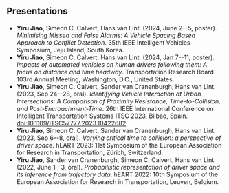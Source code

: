 ## Presentations
- __Yiru Jiao__, Simeon C. Calvert, Hans van Lint. (2024, June 2--5, poster). _Minimising Missed and False Alarms: A Vehicle Spacing Based Approach to Conflict Detection_. 35th IEEE Intelligent Vehicles Symposium, Jeju Island, South Korea.
- __Yiru Jiao__, Simeon C. Calvert, Hans van Lint. (2024, Jan 7--11, poster). _Impacts of automated vehicles on human drivers following them: A focus on distance and time headway_. Transportation Research Board 103rd Annual Meeting, Washington, D.C., United States.
- __Yiru Jiao__, Simeon C. Calvert, Sander van Cranenburgh, Hans van Lint. (2023, Sep 24--28, oral). _Identifying Vehicle Interaction at Urban Intersections: A Comparison of Proximity Resistance, Time-to-Collision, and Post-Encroachment-Time_. 26th IEEE International Conference on Intelligent Transportation Systems ITSC 2023, Bilbao, Spain. [doi:10.1109/ITSC57777.2023.10422682](https://doi.org/10.1109/ITSC57777.2023.10422682)
- __Yiru Jiao__, Simeon C. Calvert, Sander van Cranenburgh, Hans van Lint. (2023, Sep 6--8, oral). _Varying critical time to collision: a perspective of driver space_. hEART 2023: 11st Symposium of the European Association for Research in Transportation, Zürich, Switzerland.
- __Yiru Jiao__, Sander van Cranenburgh, Simeon C. Calvert, Hans van Lint. (2022, June 1--3, oral). _Probabilistic representation of driver space and its inference from trajectory data_. hEART 2022: 10th Symposium of the European Association for Research in Transportation, Leuven, Belgium.
